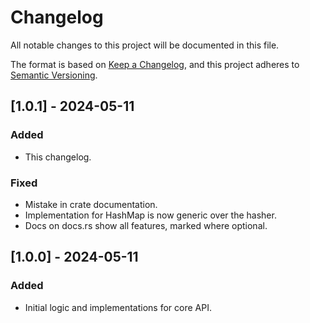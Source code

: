 # Changelog

All notable changes to this project will be documented in this file.

The format is based on [Keep a Changelog](https://keepachangelog.com/en/1.1.0/),
and this project adheres to [Semantic Versioning](https://semver.org/spec/v2.0.0.html).

## [1.0.1] - 2024-05-11
### Added
 - This changelog.
### Fixed
 - Mistake in crate documentation.
 - Implementation for HashMap is now generic over the hasher.
 - Docs on docs.rs show all features, marked where optional.

## [1.0.0] - 2024-05-11
### Added
 - Initial logic and implementations for core API.

